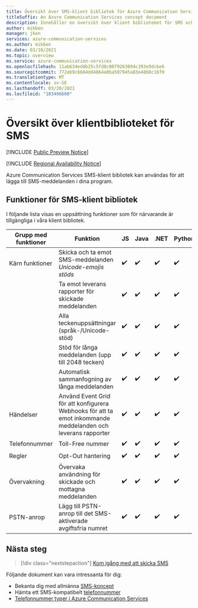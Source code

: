 ```yaml
---
title: Översikt över SMS-klient bibliotek för Azure Communication Services
titleSuffix: An Azure Communication Services concept document
description: Innehåller en översikt över klient biblioteket för SMS och dess erbjudanden.
author: mikben
manager: jken
services: azure-communication-services
ms.author: mikben
ms.date: 03/10/2021
ms.topic: overview
ms.service: azure-communication-services
ms.openlocfilehash: 11ab634ed4b25c5fd8c0079263094c393e9dcbe6
ms.sourcegitcommit: 772eb9c6684dd4864e0ba507945a83e48b8c16f0
ms.translationtype: MT
ms.contentlocale: sv-SE
ms.lasthandoff: 03/20/2021
ms.locfileid: "103496600"
---
```

# <a name="sms-client-library-overview"></a>Översikt över klientbiblioteket för SMS

[!INCLUDE [Public Preview Notice](../../includes/public-preview-include.md)]


[!INCLUDE [Regional Availability Notice](../../includes/regional-availability-include.md)]

Azure Communication Services SMS-klient bibliotek kan användas för att lägga till SMS-meddelanden i dina program.

## <a name="sms-client-library-capabilities"></a>Funktioner för SMS-klient bibliotek

I följande lista visas en uppsättning funktioner som för närvarande är tillgängliga i våra klient bibliotek.

| Grupp med funktioner | Funktion                                                                            | JS  | Java | .NET | Python |
| ----------------- | ------------------------------------------------------------------------------------- | --- | ---- | ---- | ------ |
| Kärn funktioner | Skicka och ta emot SMS-meddelanden </br> *Unicode-emojis stöds*                        | ✔️   | ✔️    | ✔️    | ✔️      |
|                   | Ta emot leverans rapporter för skickade meddelanden                                            | ✔️   | ✔️    | ✔️    | ✔️      |
|                   | Alla teckenuppsättningar (språk-/Unicode-stöd)                                         | ✔️   | ✔️    | ✔️    | ✔️      |
|                   | Stöd för långa meddelanden (upp till 2048 tecken)                                           | ✔️   | ✔️    | ✔️    | ✔️      |
|                   | Automatisk sammanfogning av långa meddelanden                                                   | ✔️   | ✔️    | ✔️    | ✔️      |
| Händelser            | Använd Event Grid för att konfigurera Webhooks för att ta emot inkommande meddelanden och leverans rapporter | ✔️   | ✔️    | ✔️    | ✔️      |
| Telefonnummer      | Toll-Free nummer                                                                     | ✔️   | ✔️    | ✔️    | ✔️      |
| Regler        | Opt-Out hantering                                                                      | ✔️   | ✔️    | ✔️    | ✔️      |
| Övervakning        | Övervaka användning för skickade och mottagna meddelanden                                          | ✔️   | ✔️    | ✔️    | ✔️      |
| PSTN-anrop      | Lägg till PSTN-anrop till det SMS-aktiverade avgiftsfria numret                    | ✔️   | ✔️    | ✔️    | ✔️      |

## <a name="next-steps"></a>Nästa steg

> [!div class="nextstepaction"]
> [Kom igång med att skicka SMS](../../quickstarts/telephony-sms/send.md)

Följande dokument kan vara intressanta för dig:

- Bekanta dig med allmänna [SMS-koncept](../telephony-sms/concepts.md)
- Hämta ett SMS-kompatibelt [telefonnummer](../../quickstarts/telephony-sms/get-phone-number.md)
- [Telefonnummer typer i Azure Communication Services](../telephony-sms/plan-solution.md)
